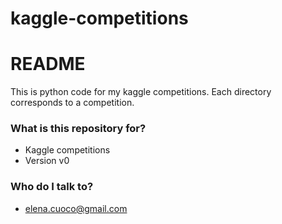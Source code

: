kaggle-competitions
===================

 
# README #

This is python code for my kaggle competitions. Each directory corresponds to a competition.

### What is this repository for? ###

* Kaggle competitions
* Version v0
 
 

### Who do I talk to? ###

 
* elena.cuoco@gmail.com
